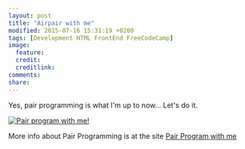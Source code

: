 ```yaml
---
layout: post
title: "Airpair with me"
modified: 2015-07-16 15:31:19 +0200
tags: [Development HTML FrontEnd FreeCodeCamp]
image:
  feature: 
  credit: 
  creditlink: 
comments: 
share: 
---
```

Yes, pair programming is what I'm up to now... Let's do it.

[![Pair program with me!](http://pairprogramwith.me/badge.png)](mailto:ric_mclaughlin@yahoo.com?subject=Pair%20program%20with%20me "Pair program with me!")

More info about Pair Programming is at the site [Pair Program with me](http://www.pairprogramwith.me/)